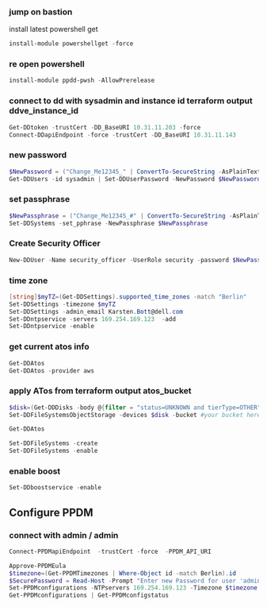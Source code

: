 ### jump on bastion
install latest powershell get
```powershell
install-module powershellget -force
```
### re open powershell
```powershell
install-module ppdd-pwsh -AllowPrerelease
```


### connect to dd with sysadmin and instance id terraform output ddve_instance_id
```powershell
Get-DDtoken -trustCert -DD_BaseURI 10.31.11.203 -force
Connect-DDapiEndpoint -force -trustCert -DD_BaseURI 10.31.11.143
```
### new password
```powershell
$NewPassword = ("Change_Me12345_" | ConvertTo-SecureString -AsPlainText -force)
Get-DDUsers -id sysadmin | Set-DDUserPassword -NewPassword $NewPassword 
```
### set passphrase
```Powershell
$NewPassphrase = ("Change_Me12345_#" | ConvertTo-SecureString -AsPlainText -force)
Set-DDSystems -set_pphrase -NewPassphrase $NewPassphrase
```
### Create Security Officer
```powershell
New-DDUser -Name security_officer -UserRole security -password $NewPassphrase
```

### time zone
```powershell
[string]$myTZ=(Get-DDSettings).supported_time_zones -match "Berlin"
Set-DDSettings -timezone $myTZ
Set-DDSettings -admin_email Karsten.Bott@dell.com
Set-DDntpservice -servers 169.254.169.123  -add
Set-DDntpservice -enable
```


### get current atos info
```powershell
Get-DDAtos
Get-DDAtos -provider aws
```
### apply ATos from  terraform output atos_bucket
```powershell
$disk=(Get-DDDisks -body @{filter = "status=UNKNOWN and tierType=OTHER" }).device
Set-DDFileSystemsObjectStorage -devices $disk -bucket #your bucket here
```

```powershell
Get-DDAtos
```

```powershell
Set-DDFileSystems -create
Set-DDFileSystems -enable
```

### enable boost
```powershell
Set-DDboostservice -enable
```

## Configure PPDM
### connect with admin / admin
```powershell
Connect-PPDMapiEndpoint  -trustCert -force  -PPDM_API_URI 
```

```powershell
Approve-PPDMEula
$timezone=(Get-PPDMTimezones | Where-Object id -match Berlin).id
$SecurePassword = Read-Host -Prompt "Enter new Password for user 'admin'" -AsSecureString
Set-PPDMconfigurations -NTPservers 169.254.169.123 -Timezone $timezone -admin_Password $SecurePassword
Get-PPDMconfigurations | Get-PPDMconfigstatus
```

